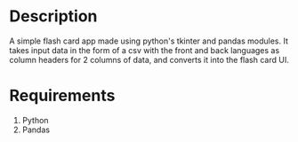 # Description
A simple flash card app made using python's tkinter and pandas modules. It takes input data in the form of a csv with the front and back languages as column headers for 2 columns of data, and converts it into the flash card UI.

# Requirements
1. Python
2. Pandas
